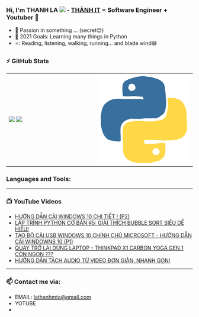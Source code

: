 ### Hi, I'm THANH LA <img src="https://media.giphy.com/media/hvRJCLFzcasrR4ia7z/giphy.gif" width="25px"> -  [THÀNH IT][website] = Software Engineer + Youtuber 🌻  


- 🔭 Passion in something ... (secret😊)
- 💪 2021 Goals: Learning many things in Python
- ⭐: Reading, listening, walking, running... and blade wind😅

### :zap: GitHub Stats

<table>
<tr>
  <td width="48%">
    <img src="https://github-readme-stats.vercel.app/api?username=ThanhLa1802&show_icons=true&hide=contribs,issues&hide_border=true" />
    <img src="https://github-readme-stats.vercel.app/api/top-langs/?username=ThanhLa1802&layout=compact&show_icons=true&hide_border=true" />
  </td>
  <td width="52%"><img alt="gif" align="right" src=".github/assets/python.gif"/></td>
</tr>
<table>

### Languages and Tools:



---

### 📺 YouTube Videos

<!-- YOUTUBE:START -->
- [HƯỚNG DẪN CÀI WINDOWS 10 CHI TIẾT ! (P2)](https://www.youtube.com/watch?v=_n6V3_JAZSg)
- [LẬP TRÌNH PYTHON CƠ BẢN #5: GIẢI THÍCH BUBBLE SORT SIÊU DỄ HIỂU!](https://www.youtube.com/watch?v=ip8lcoaNI5g)
- [TẠO BỘ CÀI USB WINDOWS 10 CHÍNH CHỦ MICROSOFT - HƯỚNG DẪN CÀI WINDOWNS 10 (P1)](https://www.youtube.com/watch?v=318S1_N1fjQ)
- [QUAY TRỞ LẠI DÙNG LAPTOP - THINKPAD X1 CARBON YOGA GEN 1 CÒN NGON ???](https://www.youtube.com/watch?v=uP8f86pQxNk)
- [HƯỚNG DẪN TÁCH AUDIO TỪ VIDEO ĐƠN GIẢN, NHANH GỌN!](https://www.youtube.com/watch?v=rtx8N2xRQ0I)
<!-- YOUTUBE:END -->

---

### 📫 Contact me via:
- EMAIL: lathanhmta@gmail.com
- YOTUBE
- [website]:https://www.youtube.com/channel/UC9L5_YMFz8JfBeQtUic8-3A
